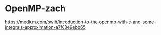 # OpenMP-zach
https://medium.com/swlh/introduction-to-the-openmp-with-c-and-some-integrals-approximation-a7f03e9ebb65
